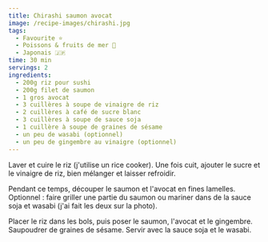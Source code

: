 ```yaml
---
title: Chirashi saumon avocat
image: /recipe-images/chirashi.jpg
tags:
  - Favourite ⭐
  - Poissons & fruits de mer 🦐
  - Japonais 🇯🇵
time: 30 min
servings: 2
ingredients:
  - 200g riz pour sushi
  - 200g filet de saumon
  - 1 gros avocat
  - 3 cuillères à soupe de vinaigre de riz
  - 2 cuillères à café de sucre blanc
  - 3 cuillères à soupe de sauce soja
  - 1 cuillère à soupe de graines de sésame
  - un peu de wasabi (optionnel)
  - un peu de gingembre au vinaigre (optionnel)
---
```

Laver et cuire le riz (j'utilise un rice cooker). Une fois cuit, ajouter le sucre et le vinaigre de riz, bien mélanger et laisser refroidir.

Pendant ce temps, découper le saumon et l'avocat en fines lamelles. Optionnel : faire griller une partie du saumon ou mariner dans de la sauce soja et wasabi (j'ai fait les deux sur la photo).

Placer le riz dans les bols, puis poser le saumon, l'avocat et le gingembre. Saupoudrer de graines de sésame. Servir avec la sauce soja et le wasabi.